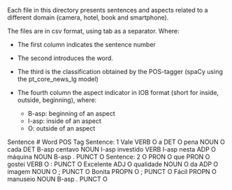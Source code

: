 

Each file in this directory presents sentences and aspects related to a different domain (camera, hotel, book and smartphone).

The files are in csv format, using tab as a separator. Where:

- The first column indicates the sentence number

- The second introduces the word.

- The third is the classification obtained by the POS-tagger (spaCy using the pt_core_news_lg model)

- The fourth column the aspect indicator in IOB format (short for inside, outside, beginning), where:
    - B-asp: beginning of an aspect
    - I-asp: inside of an aspect
    - O: outside of an aspect



Sentence #	Word	POS	Tag
Sentence: 1	Vale	VERB	O
	a	DET	O
	pena	NOUN	O
	cada	DET	B-asp
	centavo	NOUN	I-asp
	investido	VERB	I-asp
	nesta	ADP	O
	máquina	NOUN	B-asp
	.	PUNCT	O
Sentence: 2	O	PRON	O
	que	PRON	O
	gostei	VERB	O
	:	PUNCT	O
	Excelente	ADJ	O
	qualidade	NOUN	O
	da	ADP	O
	imagem	NOUN	O
	;	PUNCT	O
	Bonita	PROPN	O
	;	PUNCT	O
	Fácil	PROPN	O
	manuseio	NOUN	B-asp
	.	PUNCT	O